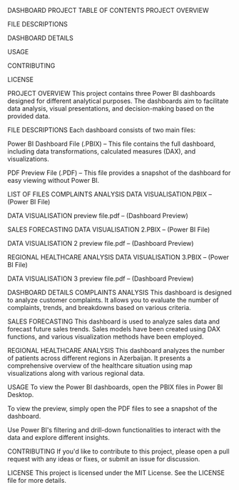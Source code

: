 DASHBOARD PROJECT
TABLE OF CONTENTS
PROJECT OVERVIEW


FILE DESCRIPTIONS

DASHBOARD DETAILS

USAGE

CONTRIBUTING

LICENSE

PROJECT OVERVIEW
This project contains three Power BI dashboards designed for different analytical purposes. The dashboards aim to facilitate data analysis, visual presentations, and decision-making based on the provided data.

FILE DESCRIPTIONS
Each dashboard consists of two main files:

Power BI Dashboard File (.PBIX) – This file contains the full dashboard, including data transformations, calculated measures (DAX), and visualizations.

PDF Preview File (.PDF) – This file provides a snapshot of the dashboard for easy viewing without Power BI.

LIST OF FILES
COMPLAINTS ANALYSIS
DATA VISUALISATION.PBIX – (Power BI File)

DATA VISUALISATION preview file.pdf – (Dashboard Preview)

SALES FORECASTING
DATA VISUALISATION 2.PBIX – (Power BI File)

DATA VISUALISATION 2 preview file.pdf – (Dashboard Preview)

REGIONAL HEALTHCARE ANALYSIS
DATA VISUALISATION 3.PBIX – (Power BI File)

DATA VISUALISATION 3 preview file.pdf – (Dashboard Preview)

DASHBOARD DETAILS
COMPLAINTS ANALYSIS
This dashboard is designed to analyze customer complaints. It allows you to evaluate the number of complaints, trends, and breakdowns based on various criteria.

SALES FORECASTING
This dashboard is used to analyze sales data and forecast future sales trends. Sales models have been created using DAX functions, and various visualization methods have been employed.

REGIONAL HEALTHCARE ANALYSIS
This dashboard analyzes the number of patients across different regions in Azerbaijan. It presents a comprehensive overview of the healthcare situation using map visualizations along with various regional data.

USAGE
To view the Power BI dashboards, open the PBIX files in Power BI Desktop.

To view the preview, simply open the PDF files to see a snapshot of the dashboard.

Use Power BI's filtering and drill-down functionalities to interact with the data and explore different insights.

CONTRIBUTING
If you'd like to contribute to this project, please open a pull request with any ideas or fixes, or submit an issue for discussion.

LICENSE
This project is licensed under the MIT License. See the LICENSE file for more details.
